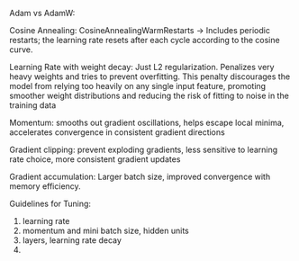 Adam vs AdamW:

Cosine Annealing: CosineAnnealingWarmRestarts -> Includes periodic restarts; the learning rate resets after each cycle according to the cosine curve.

Learning Rate with weight decay: Just L2 regularization. Penalizes very heavy weights and tries to
prevent overfitting. This penalty discourages the model from relying too heavily on any single input feature, promoting smoother weight distributions and reducing the risk of fitting to noise in the training data

Momentum: smooths out gradient oscillations, helps escape local minima, accelerates convergence in consistent gradient directions

Gradient clipping: prevent exploding gradients, less sensitive to learning rate choice, more consistent gradient updates

Gradient accumulation: Larger batch size, improved convergence with memory efficiency.

Guidelines for Tuning:

1. learning rate
2. momentum and mini batch size, hidden units
3. layers, learning rate decay
4.
